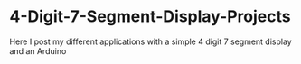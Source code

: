 # 4-Digit-7-Segment-Display-Projects
Here I post my different applications with a simple 4 digit 7 segment display and an Arduino
